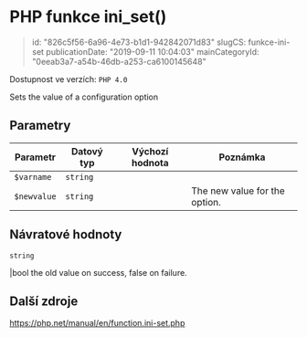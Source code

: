 PHP funkce ini_set()
====================

> id: "826c5f56-6a96-4e73-b1d1-942842071d83"
> slugCS: funkce-ini-set
> publicationDate: "2019-09-11 10:04:03"
> mainCategoryId: "0eeab3a7-a54b-46db-a253-ca6100145648"

Dostupnost ve verzích: `PHP 4.0`

Sets the value of a configuration option


Parametry
--------------

| Parametr | Datový typ | Výchozí hodnota | Poznámka |
|-----|-----|-----|-----|
| `$varname` | `string` |  |  |
| `$newvalue` | `string` |  | The new value for the option. |


Návratové hodnoty
----------------

`string`

|bool the old value on success, false on failure.

Další zdroje
------------

https://php.net/manual/en/function.ini-set.php
